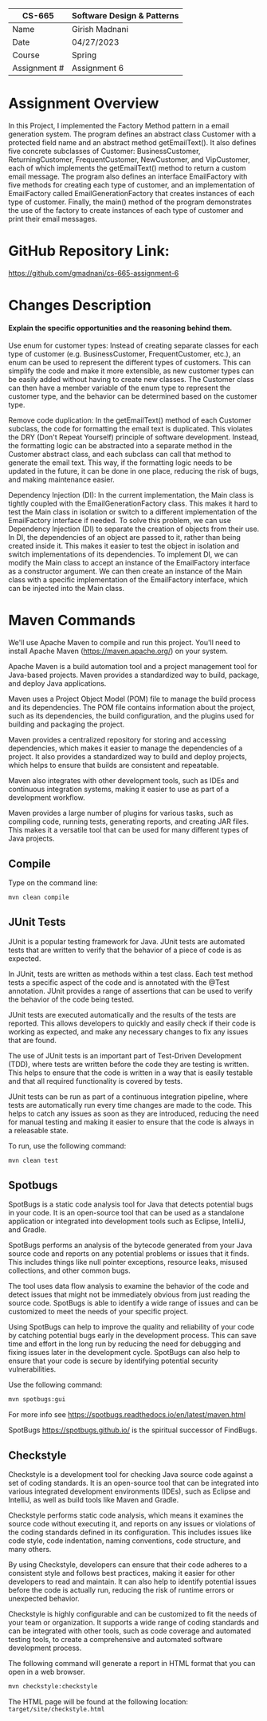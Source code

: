 | CS-665       | Software Design & Patterns |
|--------------|----------------------------|
| Name         | Girish Madnani             |
| Date         | 04/27/2023                 |
| Course       | Spring                     |
| Assignment # | Assignment 6               |

# Assignment Overview

In this Project, I implemented the Factory Method pattern in a email generation system.
The program defines an abstract class Customer with a protected field name and an abstract method getEmailText().
It also defines five concrete subclasses of Customer: BusinessCustomer, ReturningCustomer, FrequentCustomer,
NewCustomer, and VipCustomer, each of which implements the getEmailText() method to return a custom email message.
The program also defines an interface EmailFactory with five methods for creating each type of customer, and an
implementation of EmailFactory called EmailGenerationFactory that creates instances of each type of customer.
Finally, the main() method of the program demonstrates the use of the factory to create instances of each type of
customer and print their email messages.

# GitHub Repository Link:

https://github.com/gmadnani/cs-665-assignment-6

# Changes Description

#### Explain the specific opportunities and the reasoning behind them.

Use enum for customer types: Instead of creating separate classes for each type of customer (e.g. BusinessCustomer,
FrequentCustomer, etc.), an enum can be used to represent the different types of customers. This can simplify the code
and make it more extensible, as new customer types can be easily added without having to create new classes. The
Customer class can then have a member variable of the enum type to represent the customer type, and the behavior can be
determined based on the customer type.

Remove code duplication: In the getEmailText() method of each Customer subclass, the code for formatting the email text
is duplicated. This violates the DRY (Don't Repeat Yourself) principle of software development. Instead, the formatting
logic can be abstracted into a separate method in the Customer abstract class, and each subclass can call that method to
generate the email text. This way, if the formatting logic needs to be updated in the future, it can be done in one
place, reducing the risk of bugs, and making maintenance easier.

Dependency Injection (DI): In the current implementation, the Main class is tightly coupled with the
EmailGenerationFactory class. This makes it hard to test the Main class in isolation or switch to a different
implementation of the EmailFactory interface if needed.
To solve this problem, we can use Dependency Injection (DI) to separate the creation of objects from their use. In DI,
the dependencies of an object are passed to it, rather than being created inside it. This makes it easier to test the
object in isolation and switch implementations of its dependencies.
To implement DI, we can modify the Main class to accept an instance of the EmailFactory interface as a constructor
argument. We can then create an instance of the Main class with a specific implementation of the EmailFactory interface,
which can be injected into the Main class.

# Maven Commands

We'll use Apache Maven to compile and run this project. You'll need to install Apache Maven (https://maven.apache.org/)
on your system.

Apache Maven is a build automation tool and a project management tool for Java-based projects. Maven provides a
standardized way to build, package, and deploy Java applications.

Maven uses a Project Object Model (POM) file to manage the build process and its dependencies. The POM file contains
information about the project, such as its dependencies, the build configuration, and the plugins used for building and
packaging the project.

Maven provides a centralized repository for storing and accessing dependencies, which makes it easier to manage the
dependencies of a project. It also provides a standardized way to build and deploy projects, which helps to ensure that
builds are consistent and repeatable.

Maven also integrates with other development tools, such as IDEs and continuous integration systems, making it easier to
use as part of a development workflow.

Maven provides a large number of plugins for various tasks, such as compiling code, running tests, generating reports,
and creating JAR files. This makes it a versatile tool that can be used for many different types of Java projects.

## Compile

Type on the command line:

```bash
mvn clean compile
```

## JUnit Tests

JUnit is a popular testing framework for Java. JUnit tests are automated tests that are written to verify that the
behavior of a piece of code is as expected.

In JUnit, tests are written as methods within a test class. Each test method tests a specific aspect of the code and is
annotated with the @Test annotation. JUnit provides a range of assertions that can be used to verify the behavior of the
code being tested.

JUnit tests are executed automatically and the results of the tests are reported. This allows developers to quickly and
easily check if their code is working as expected, and make any necessary changes to fix any issues that are found.

The use of JUnit tests is an important part of Test-Driven Development (TDD), where tests are written before the code
they are testing is written. This helps to ensure that the code is written in a way that is easily testable and that all
required functionality is covered by tests.

JUnit tests can be run as part of a continuous integration pipeline, where tests are automatically run every time
changes are made to the code. This helps to catch any issues as soon as they are introduced, reducing the need for
manual testing and making it easier to ensure that the code is always in a releasable state.

To run, use the following command:

```bash
mvn clean test
```

## Spotbugs

SpotBugs is a static code analysis tool for Java that detects potential bugs in your code. It is an open-source tool
that can be used as a standalone application or integrated into development tools such as Eclipse, IntelliJ, and Gradle.

SpotBugs performs an analysis of the bytecode generated from your Java source code and reports on any potential problems
or issues that it finds. This includes things like null pointer exceptions, resource leaks, misused collections, and
other common bugs.

The tool uses data flow analysis to examine the behavior of the code and detect issues that might not be immediately
obvious from just reading the source code. SpotBugs is able to identify a wide range of issues and can be customized to
meet the needs of your specific project.

Using SpotBugs can help to improve the quality and reliability of your code by catching potential bugs early in the
development process. This can save time and effort in the long run by reducing the need for debugging and fixing issues
later in the development cycle. SpotBugs can also help to ensure that your code is secure by identifying potential
security vulnerabilities.

Use the following command:

```bash
mvn spotbugs:gui 
```

For more info see
https://spotbugs.readthedocs.io/en/latest/maven.html

SpotBugs https://spotbugs.github.io/ is the spiritual successor of FindBugs.

## Checkstyle

Checkstyle is a development tool for checking Java source code against a set of coding standards. It is an open-source
tool that can be integrated into various integrated development environments (IDEs), such as Eclipse and IntelliJ, as
well as build tools like Maven and Gradle.

Checkstyle performs static code analysis, which means it examines the source code without executing it, and reports on
any issues or violations of the coding standards defined in its configuration. This includes issues like code style,
code indentation, naming conventions, code structure, and many others.

By using Checkstyle, developers can ensure that their code adheres to a consistent style and follows best practices,
making it easier for other developers to read and maintain. It can also help to identify potential issues before the
code is actually run, reducing the risk of runtime errors or unexpected behavior.

Checkstyle is highly configurable and can be customized to fit the needs of your team or organization. It supports a
wide range of coding standards and can be integrated with other tools, such as code coverage and automated testing
tools, to create a comprehensive and automated software development process.

The following command will generate a report in HTML format that you can open in a web browser.

```bash
mvn checkstyle:checkstyle
```

The HTML page will be found at the following location:
`target/site/checkstyle.html`




